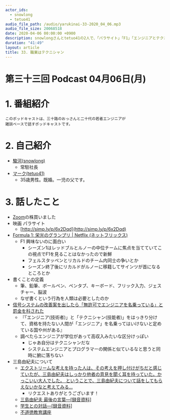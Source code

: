 ```yaml
---
actor_ids:
  - snowlong
  - tetuo41
audio_file_path: /audio/yarukinai-33-2020_04_06.mp3
audio_file_size: 20068518
date: 2020-04-06 00:00:00 +0900
description: snowlongさんとtetuo41の2人で、「パラサイト」「F1」「エンジニアとテクニシャン」について話しました。
duration: "41:49"
layout: article
title: 33. 職業はテクニシャン
---
```


# 第三十三回 Podcast 04月06日(月)

# 1. 番組紹介
    このポッドキャストは、三十路のおっさんと二十代の若者エンジニアが
    雑談ベースで話すポッドキャストです。

# 2. 自己紹介
- [駿河(snowlong)](https://twitter.com/_snowlong)
    - 常駐社長
- [マーク(tetuo41)](https://twitter.com/tetuo41)
    - 35歳男性。既婚。一児の父です。

# 3. 話したこと
- [Zoom](https://finance.yahoo.com/quote/ZM/)の株買いました
- 映画 パラサイト
    - [http://simp.ly/p/6x2Dqd](http://simp.ly/p/6x2Dqd)
- [Formula 1: 栄光のグランプリ | Netflix (ネットフリックス)](https://www.netflix.com/jp/title/80204890)
    - F1 興味ないのに面白い
        - シーズン1はレッドブルとルノーの中位チームに焦点を当てていてこの視点でF1を見ることはなかったので新鮮
        - フェルスタッペンとリカルドのチーム内同士の争いとか
        - シーズン終了後にリカルドがルノーに移籍してサインツが首になるところとか
- 書くことの定義
    - 筆、鉛筆、ボールペン、ペンタブ、キーボード、フリック入力、ジェスチャー、脳波
    - なぜ書くという行為を人類は必要としたのか
- [信号システムの改善案を出したら「無許可でエンジニアを名乗っている」と罰金を科された](https://gigazine.net/news/20200302-oregon-engineer-traffic-light/)
    - 『「エンジニア(技術者)」と「テクニシャン(技能者)」をはっきり分けて、資格を持たない人間が「エンジニア」を名乗ってはいけないと定めている国や州がある』
    - 調べたらエンジニアが学位があって高収入みたいな区分けっぽい
        - じゃあ自分はテクニシャンだな
        - システムエンジニアとプログラマーの関係と似ているなと思うと同時に腑に落ちない
- 三島由紀夫について
    -  [エクストリームな考えを持った人は、その考えを押し付けがちだと感じていたが、三島由紀夫はしっかり他者の意見を聞く耳を持っていた。かっこいい大人でした。 ということで、三島由紀夫について話をしてもらえないかなと考えてみる…](https://twitter.com/usuppera/status/1241508612830138368)
        - リクエストありがとうございます！
    - [三島由紀夫 最後の言葉―[録音資料]](https://www.amazon.co.jp/dp/4108007026)
    - [学生との対話―[録音資料]](https://www.amazon.co.jp/dp/4108007018/)
    - [不道徳教育講座](https://www.amazon.co.jp/%E4%B8%8D%E9%81%93%E5%BE%B3%E6%95%99%E8%82%B2%E8%AC%9B%E5%BA%A7-%E8%A7%92%E5%B7%9D%E6%96%87%E5%BA%AB-%E4%B8%89%E5%B3%B6-%E7%94%B1%E7%B4%80%E5%A4%AB/dp/4041212073/ref=tmm_pap_swatch_0?_encoding=UTF8&qid=1585109363&sr=1-1)
